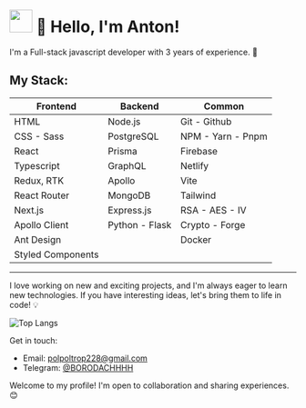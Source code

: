 # <img width="40" src="https://github.githubassets.com/images/mona-loading-default.gif"> 👋 Hello, I'm Anton!

I'm a Full-stack javascript developer with 3 years of experience. 🚀

## My Stack:

| Frontend          | Backend            | Common              |
|-------------------|--------------------|---------------------|
| HTML              | Node.js            | Git - Github        |
| CSS - Sass        | PostgreSQL         | NPM - Yarn - Pnpm   |
| React             | Prisma             | Firebase            |
| Typescript        | GraphQL            | Netlify             |
| Redux, RTK        | Apollo             | Vite                |
| React Router      | MongoDB            | Tailwind            |
| Next.js           | Express.js         | RSA - AES - IV      |
| Apollo Client     | Python - Flask     | Crypto - Forge      |
| Ant Design        |                    | Docker              |
| Styled Components |                    |                     |

---

I love working on new and exciting projects, and I'm always eager to learn new technologies.
If you have interesting ideas, let's bring them to life in code! 💡

![Top Langs](https://github-readme-stats.vercel.app/api/top-langs/?username=AntonBelousovWEB&layout=compact&theme=shadow_blue)

Get in touch:
- Email: polpoltrop228@gmail.com
- Telegram: [@BORODACHHHH](https://t.me/BORODACHHHH)

Welcome to my profile! I'm open to collaboration and sharing experiences. 😊
